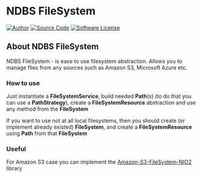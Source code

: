 # NDBS FileSystem

[![Author](https://img.shields.io/badge/author-@nao99-green.svg)](https://github.com/nao99)
[![Source Code](https://img.shields.io/badge/source-ndbs/filesystem-blue.svg)](https://github.com/nao99/stukach/tree/master/common-filesystem)
[![Software License](https://img.shields.io/badge/license-MIT-brightgreen.svg)](https://github.com/nao99/stukach/tree/master/common-filesystem/LICENSE)

## About NDBS FileSystem

NDBS FileSystem - is ease to use filesystem abstraction. Allows you to manage
files from any sources such as Amazon S3, Microsoft Azure etc.

### How to use

Just instantiate a **FileSystemService**, build needed **Path**(s) (to do that you can use a **PathStrategy**),
create a **FileSystemResource** abstraction and use any method from the **FileSystem**

If you want to use not at all local filesystems, then you should create (or implement already existed) **FileSystem**,
and create a **FileSystemResource** using **Path** from that **FileSystem**

### Useful

For Amazon S3 case you can implement the [Amazon-S3-FileSystem-NIO2](https://github.com/Upplication/Amazon-S3-FileSystem-NIO2)
library
